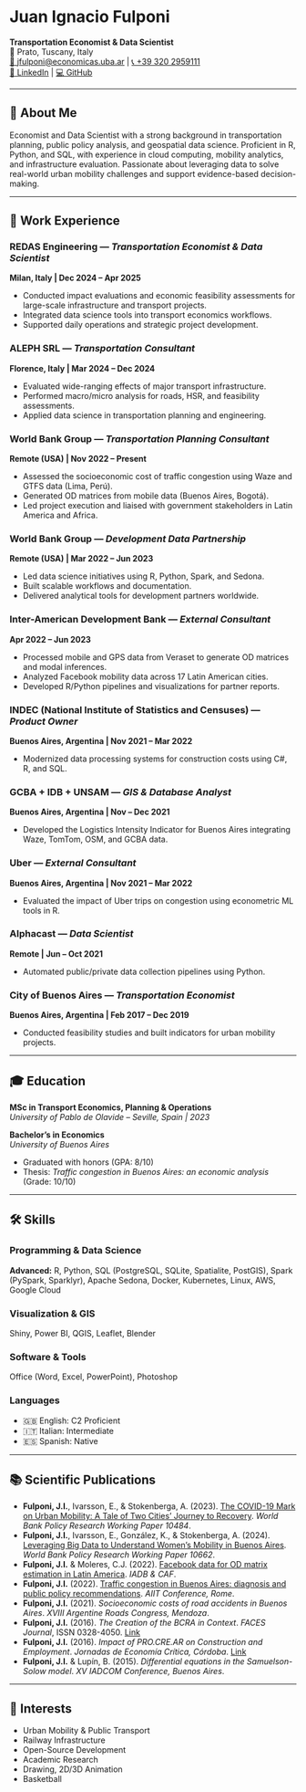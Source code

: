 # Juan Ignacio Fulponi  
**Transportation Economist & Data Scientist**  
📍 Prato, Tuscany, Italy  
[📧 jfulponi@economicas.uba.ar](mailto:jfulponi@economicas.uba.ar) | [📞 +39 320 2959111](tel:+393202959111)  
[🔗 LinkedIn](https://www.linkedin.com/in/jfulponi) | [💻 GitHub](https://github.com/jfulponi)

---

## 🧭 About Me  
Economist and Data Scientist with a strong background in transportation planning, public policy analysis, and geospatial data science. Proficient in R, Python, and SQL, with experience in cloud computing, mobility analytics, and infrastructure evaluation. Passionate about leveraging data to solve real-world urban mobility challenges and support evidence-based decision-making.

---

## 💼 Work Experience

### REDAS Engineering — *Transportation Economist & Data Scientist*  
**Milan, Italy | Dec 2024 – Apr 2025**  
- Conducted impact evaluations and economic feasibility assessments for large-scale infrastructure and transport projects.  
- Integrated data science tools into transport economics workflows.  
- Supported daily operations and strategic project development.

### ALEPH SRL — *Transportation Consultant*  
**Florence, Italy | Mar 2024 – Dec 2024**  
- Evaluated wide-ranging effects of major transport infrastructure.  
- Performed macro/micro analysis for roads, HSR, and feasibility assessments.  
- Applied data science in transportation planning and engineering.

### World Bank Group — *Transportation Planning Consultant*  
**Remote (USA) | Nov 2022 – Present**  
- Assessed the socioeconomic cost of traffic congestion using Waze and GTFS data (Lima, Perú).  
- Generated OD matrices from mobile data (Buenos Aires, Bogotá).  
- Led project execution and liaised with government stakeholders in Latin America and Africa.

### World Bank Group — *Development Data Partnership*  
**Remote (USA) | Mar 2022 – Jun 2023**  
- Led data science initiatives using R, Python, Spark, and Sedona.  
- Built scalable workflows and documentation.  
- Delivered analytical tools for development partners worldwide.

### Inter-American Development Bank — *External Consultant*  
**Apr 2022 – Jun 2023**  
- Processed mobile and GPS data from Veraset to generate OD matrices and modal inferences.  
- Analyzed Facebook mobility data across 17 Latin American cities.  
- Developed R/Python pipelines and visualizations for partner reports.

### INDEC (National Institute of Statistics and Censuses) — *Product Owner*  
**Buenos Aires, Argentina | Nov 2021 – Mar 2022**  
- Modernized data processing systems for construction costs using C#, R, and SQL.

### GCBA + IDB + UNSAM — *GIS & Database Analyst*  
**Buenos Aires, Argentina | Nov – Dec 2021**  
- Developed the Logistics Intensity Indicator for Buenos Aires integrating Waze, TomTom, OSM, and GCBA data.

### Uber — *External Consultant*  
**Buenos Aires, Argentina | Nov 2021 – Mar 2022**  
- Evaluated the impact of Uber trips on congestion using econometric ML tools in R.

### Alphacast — *Data Scientist*  
**Remote | Jun – Oct 2021**  
- Automated public/private data collection pipelines using Python.

### City of Buenos Aires — *Transportation Economist*  
**Buenos Aires, Argentina | Feb 2017 – Dec 2019**  
- Conducted feasibility studies and built indicators for urban mobility projects.

---

## 🎓 Education

**MSc in Transport Economics, Planning & Operations**  
*University of Pablo de Olavide – Seville, Spain | 2023*  

**Bachelor’s in Economics**  
*University of Buenos Aires*  
- Graduated with honors (GPA: 8/10)  
- Thesis: *Traffic congestion in Buenos Aires: an economic analysis* (Grade: 10/10)

---

## 🛠️ Skills

### Programming & Data Science  
**Advanced:** R, Python, SQL (PostgreSQL, SQLite, Spatialite, PostGIS), Spark (PySpark, Sparklyr), Apache Sedona, Docker, Kubernetes, Linux, AWS, Google Cloud  

### Visualization & GIS  
Shiny, Power BI, QGIS, Leaflet, Blender  

### Software & Tools  
Office (Word, Excel, PowerPoint), Photoshop  

### Languages  
- 🇬🇧 English: C2 Proficient  
- 🇮🇹 Italian: Intermediate  
- 🇪🇸 Spanish: Native

---

## 📚 Scientific Publications  

- **Fulponi, J.I.**, Ivarsson, E., & Stokenberga, A. (2023). [The COVID-19 Mark on Urban Mobility: A Tale of Two Cities’ Journey to Recovery](https://ideas.repec.org/p/wbk/wbrwps/10484.html). *World Bank Policy Research Working Paper 10484*.  
- **Fulponi, J.I.**, Ivarsson, E., González, K., & Stokenberga, A. (2024). [Leveraging Big Data to Understand Women’s Mobility in Buenos Aires](https://ideas.repec.org/p/wbk/wbrwps/10662.html). *World Bank Policy Research Working Paper 10662*.  
- **Fulponi, J.I.** & Moleres, C.J. (2022). [Facebook data for OD matrix estimation in Latin America](https://publications.iadb.org/es/metodologia-para-el-estudio-de-la-movilidad-con-datos-de-facebook-generacion-de-matrices-origen). *IADB & CAF*.  
- **Fulponi, J.I.** (2022). [Traffic congestion in Buenos Aires: diagnosis and public policy recommendations](https://www.sciencedirect.com/science/article/pii/S2352146523001503). *AIIT Conference, Rome*.  
- **Fulponi, J.I.** (2021). *Socioeconomic costs of road accidents in Buenos Aires*. *XVIII Argentine Roads Congress, Mendoza*.  
- **Fulponi, J.I.** (2016). *The Creation of the BCRA in Context*. *FACES Journal*, ISSN 0328-4050. [Link](http://nulan.mdp.edu.ar/2537)  
- **Fulponi, J.I.** (2016). *Impact of PRO.CRE.AR on Construction and Employment*. *Jornadas de Economía Crítica, Córdoba*. [Link](http://nulan.mdp.edu.ar/2510/)  
- **Fulponi, J.I.** & Lupín, B. (2015). *Differential equations in the Samuelson-Solow model*. *XV IADCOM Conference, Buenos Aires*.

---

## 🌱 Interests
- Urban Mobility & Public Transport  
- Railway Infrastructure  
- Open-Source Development  
- Academic Research  
- Drawing, 2D/3D Animation  
- Basketball
